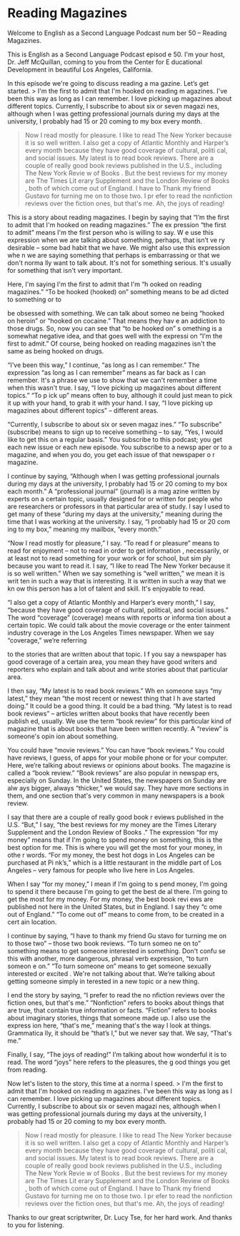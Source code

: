 # Reading Magazines

Welcome to English as a Second Language Podcast num ber 50 – Reading Magazines.

This is English as a Second Language Podcast episod e 50. I'm your host, Dr. Jeff McQuillan, coming to you from the Center for E ducational Development in beautiful Los Angeles, California.

In this episode we're going to discuss reading a ma gazine. Let’s get started.  > I'm the first to admit that I'm hooked on reading m agazines. I've been this way as long as I can remember. I love picking up magazines  about different topics. Currently, I subscribe to about six or seven magazi nes, although when I was getting professional journals during my days at the  university, I probably had 15 or 20 coming to my box every month.
> Now I read mostly for pleasure. I like to read The New Yorker  because it is so well written. I also get a copy of Atlantic Monthly  and Harper’s  every month because they have good coverage of cultural, politi cal, and social issues. My latest is to read book reviews. There are a couple of really good book reviews published in the U.S., including The New York Revie w of Books .
> But the best reviews for my money are The Times Lit erary Supplement  and the London Review of Books , both of which come out of England. I have to Thank my friend Gustavo for turning me on to those two. I pr efer to read the nonfiction reviews over the fiction ones, but that's me. Ah, the joys of reading!

This is a story about reading magazines. I begin by  saying that “I’m the first to admit that I'm hooked on reading magazines.” The ex pression “the first to admit” means I'm the first person who is willing to say. W e use this expression when we are talking about something, perhaps, that isn’t ve ry desirable – some bad habit that we have. We might also use this expression whe n we are saying something that perhaps is embarrassing or that we don't norma lly want to talk about. It's not for something serious. It's usually for something that isn't very important.

Here, I'm saying I'm the first to admit that I'm “h ooked on reading magazines.” “To be hooked (hooked) on” something means to be ad dicted to something or to

be obsessed with something. We can talk about someo ne being “hooked on heroin” or “hooked on cocaine.” That means they hav e an addiction to those drugs. So, now you can see that “to be hooked on” s omething is a somewhat negative idea, and that goes well with the expressi on “I'm the first to admit.” Of course, being hooked on reading magazines isn't the  same as being hooked on drugs.

“I've been this way,” I continue, “as long as I can  remember.” The expression “as long as I can remember” means as far back as I can remember. It's a phrase we use to show that we can't remember a time when this  wasn't true. I say, “I love picking up magazines about different topics.” “To p ick up” means often to buy, although it could just mean to pick it up with your  hand, to grab it with your hand. I say, “I love picking up magazines about different  topics” – different areas.

“Currently, I subscribe to about six or seven magaz ines.” “To subscribe” (subscribe) means to sign up to receive something –  to say, “Yes, I would like to get this on a regular basis.” You subscribe to this  podcast; you get each new issue or each new episode. You subscribe to a newsp aper or to a magazine, and when you do, you get each issue of that newspaper o r magazine.

I continue by saying, “Although when I was getting professional journals during my days at the university, I probably had 15 or 20 coming to my box each month.” A “professional journal” (journal) is a mag azine written by experts on a certain topic, usually designed for or written for people who are researchers or professors in that particular area of study. I say I used to get many of these “during my days at the university,” meaning during the time that I was working at the university. I say, “I probably had 15 or 20 com ing to my box,” meaning my mailbox, “every month.”

“Now I read mostly for pleasure,” I say. “To read f or pleasure” means to read for enjoyment – not to read in order to get information , necessarily, or at least not to read something for your work or for school, but sim ply because you want to read it. I say, “I like to read The New Yorker  because it is so well written.” When we say something is “well written,” we mean it is writ ten in such a way that is interesting. It is written in such a way that we kn ow this person has a lot of talent and skill. It's enjoyable to read.

“I also get a copy of Atlantic Monthly  and Harper’s  every month,” I say, “because they have good coverage of cultural, political, and  social issues.” The word “coverage” (coverage) means with reports or informa tion about a certain topic. We could talk about the movie coverage or the enter tainment industry coverage in the Los Angeles Times  newspaper. When we say “coverage,” we’re referring

to the stories that are written about that topic. I f you say a newspaper has good coverage of a certain area, you mean they have good  writers and reporters who explain and talk about and write stories about that  particular area.

I then say, “My latest is to read book reviews.” Wh en someone says “my latest,” they mean “the most recent or newest thing that I h ave started doing.” It could be a good thing. It could be a bad thing. “My latest is to read book reviews” – articles written about books that have recently been publish ed, usually. We use the term “book review” for this particular kind of magazine that is about books that have been written recently. A “review” is someone's opin ion about something.

You could have “movie reviews.” You can have “book reviews.” You could have reviews, I guess, of apps for your mobile phone or for your computer. Here, we’re talking about reviews or opinions about books. The magazine is called a “book review.” “Book reviews” are also popular in newspap ers, especially on Sunday. In the United States, the newspapers on Sunday are alw ays bigger, always “thicker,” we would say. They have more sections in  them, and one section that's very common in many newspapers is a book review.

I say that there are a couple of really good book r eviews published in the U.S. “But,” I say, “the best reviews for my money are the Times Literary Supplement and the London Review of Books .” The expression “for my money” means that if I'm going to spend money on something, this is the best option for me. This is where you will get the most for your money, in othe r words. “For my money, the best hot dogs in Los Angeles can be purchased at Pi nk’s,” which is a little restaurant in the middle part of Los Angeles – very  famous for people who live here in Los Angeles.

When I say “for my money,” I mean if I'm going to s pend money, I'm going to spend it there because I'm going to get the best de al there. I’m going to get the most for my money. For my money, the best book revi ews are published not here in the United States, but in England. I say they “c ome out of England.” “To come out of” means to come from, to be created in a cert ain location.

I continue by saying, “I have to thank my friend Gu stavo for turning me on to those two” – those two book reviews. “To turn someo ne on to” something means to get someone interested in something. Don't confu se this with another, more dangerous, phrasal verb expression, “to turn someon e on.” “To turn someone on” means to get someone sexually interested or excited . We're not talking about that. We’re talking about getting someone simply in terested in a new topic or a new thing.

I end the story by saying, “I prefer to read the no nfiction reviews over the fiction ones, but that's me.” “Nonfiction” refers to books about things that are true, that contain true information or facts. “Fiction” refers  to books about imaginary stories, things that someone made up. I also use the express ion here, “that's me,” meaning that's the way I look at things. Grammatica lly, it should be “that’s I,” but we never say that. We say, “That's me.”

Finally, I say, “The joys of reading!” I’m talking about how wonderful it is to read. The word “joys” here refers to the pleasures, the g ood things you get from reading.

Now let's listen to the story, this time at a norma l speed.  > I'm the first to admit that I'm hooked on reading m agazines. I've been this way as long as I can remember. I love picking up magazines  about different topics. Currently, I subscribe to about six or seven magazi nes, although when I was getting professional journals during my days at the  university, I probably had 15 or 20 coming to my box every month.
> Now I read mostly for pleasure. I like to read The New Yorker  because it is so well written. I also get a copy of Atlantic Monthly  and Harper’s  every month because they have good coverage of cultural, politi cal, and social issues. My latest is to read book reviews. There are a couple of really good book reviews published in the U.S., including The New York Revie w of Books .
> But the best reviews for my money are The Times Lit erary Supplement  and the London Review of Books , both of which come out of England. I have to Thank my friend Gustavo for turning me on to those two. I pr efer to read the nonfiction reviews over the fiction ones, but that's me. Ah, the joys of reading!

Thanks to our great scriptwriter, Dr. Lucy Tse, for  her hard work. And thanks to you for listening.




